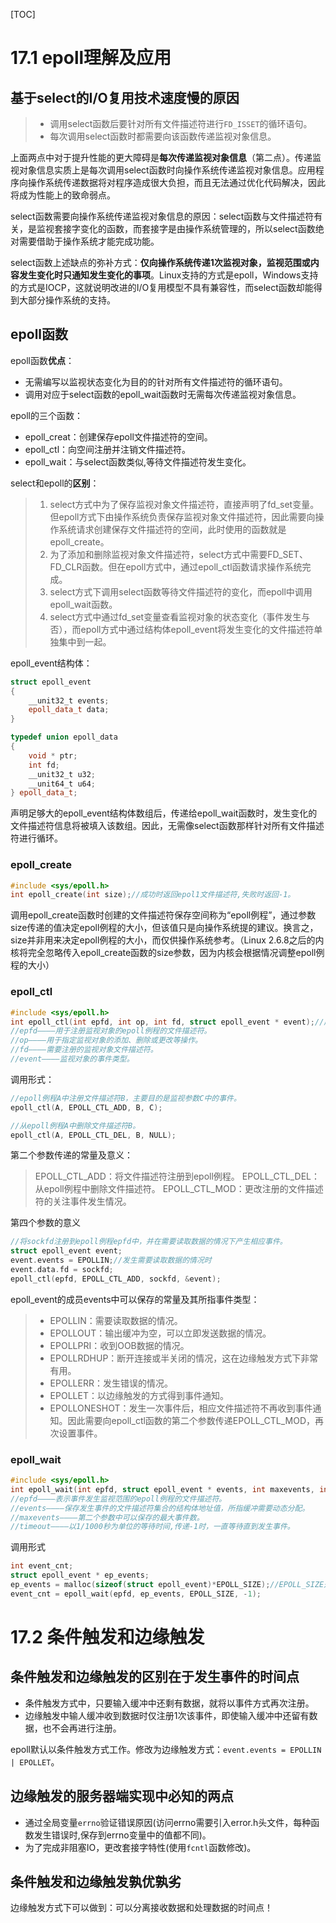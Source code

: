 [TOC]

# 17.1 epoll理解及应用

## 基于select的I/O复用技术速度慢的原因
>* 调用select函数后要针对所有文件描述符进行`FD_ISSET`的循环语句。
>* 每次调用select函数时都需要向该函数传递监视对象信息。

上面两点中对于提升性能的更大障碍是**每次传递监视对象信息**（第二点）。传递监视对象信息实质上是每次调用select函数时向操作系统传递监视对象信息。应用程序向操作系统传递数据将对程序造成很大负担，而且无法通过优化代码解决，因此将成为性能上的致命弱点。


select函数需要向操作系统传递监视对象信息的原因：select函数与文件描述符有关，是监视套接字变化的函数，而套接字是由操作系统管理的，所以select函数绝对需要借助于操作系统才能完成功能。

select函数上述缺点的弥补方式：**仅向操作系统传递1次监视对象，监视范围或内容发生变化时只通知发生变化的事项**。Linux支持的方式是epoll，Windows支持的方式是IOCP，这就说明改进的I/O复用模型不具有兼容性，而select函数却能得到大部分操作系统的支持。


## epoll函数
epoll函数**优点**：
+ 无需编写以监视状态变化为目的的针对所有文件描述符的循环语句。
+ 调用对应于select函数的epoll_wait函数时无需每次传递监视对象信息。


epoll的三个函数：
+ epoll_creat：创建保存epoll文件描述符的空间。
+ epoll_ctl：向空间注册并注销文件描述符。
+ epoll_wait：与select函数类似,等待文件描述符发生变化。

select和epoll的**区别**：
> 1. select方式中为了保存监视对象文件描述符，直接声明了fd_set变量。但epoll方式下由操作系统负责保存监视对象文件描述符，因此需要向操作系统请求创建保存文件描述符的空间，此时使用的函数就是epoll_create。
> 2. 为了添加和删除监视对象文件描述符，select方式中需要FD_SET、FD_CLR函数。但在epoll方式中，通过epoll_ctl函数请求操作系统完成。
> 3. select方式下调用select函数等待文件描述符的变化，而epoll中调用epoll_wait函数。
> 4. select方式中通过fd_set变量查看监视对象的状态变化（事件发生与否），而epoll方式中通过结构体epoll_event将发生变化的文件描述符单独集中到一起。

epoll_event结构体：
```C++
struct epoll_event
{
    __unit32_t events;
    epoll_data_t data;
}

typedef union epoll_data
{
    void * ptr;
    int fd;
    __unit32_t u32;
    __unit64_t u64;
} epoll_data_t;
```
声明足够大的epoll_event结构体数组后，传递给epoll_wait函数时，发生变化的文件描述符信息将被填入该数组。因此，无需像select函数那样针对所有文件描述符进行循环。


### epoll_create
```C++
#include <sys/epoll.h>
int epoll_create(int size);//成功时返回epol1文件描述符,失败时返回-1。
```
调用epoll_create函数时创建的文件描述符保存空间称为“epoll例程”，通过参数size传递的值决定epoll例程的大小，但该值只是向操作系统提的建议。换言之，size并非用来决定epoll例程的大小，而仅供操作系统参考。（Linux 2.6.8之后的内核将完全忽略传入epoll_create函数的size参数，因为内核会根据情况调整epoll例程的大小）


### epoll_ctl
```C++
#include <sys/epoll.h>
int epoll_ctl(int epfd, int op, int fd, struct epoll_event * event);//成功时返回0,失败时返回-1。
//epfd————用于注册监视对象的epoll例程的文件描述符。
//op————用于指定监视对象的添加、删除或更改等操作。
//fd————需要注册的监视对象文件描述符。
//event————监视对象的事件类型。
```

调用形式：
```C++
//epoll例程A中注册文件描述符B，主要目的是监视参数C中的事件。
epoll_ctl(A, EPOLL_CTL_ADD, B, C);

//从epoll例程A中删除文件描述符B。
epoll_ctl(A, EPOLL_CTL_DEL, B, NULL);
```

第二个参数传递的常量及意义：
> EPOLL_CTL_ADD：将文件描述符注册到epoll例程。
> EPOLL_CTL_DEL：从epoll例程中删除文件描述符。
> EPOLL_CTL_MOD：更改注册的文件描述符的关注事件发生情况。


第四个参数的意义
```C++
//将sockfd注册到epoll例程epfd中，并在需要读取数据的情况下产生相应事件。
struct epoll_event event;
event.events = EPOLLIN;//发生需要读取数据的情况时
event.data.fd = sockfd;
epoll_ctl(epfd, EPOLL_CTL_ADD, sockfd, &event);
```

epoll_event的成员events中可以保存的常量及其所指事件类型：
> * EPOLLIN：需要读取数据的情况。
> * EPOLLOUT：输出缓冲为空，可以立即发送数据的情况。
> * EPOLLPRI：收到OOB数据的情况。
> * EPOLLRDHUP：断开连接或半关闭的情况，这在边缘触发方式下非常有用。
> * EPOLLERR：发生错误的情况。
> * EPOLLET：以边缘触发的方式得到事件通知。
> * EPOLLONESHOT：发生一次事件后，相应文件描述符不再收到事件通知。因此需要向epoll_ctl函数的第二个参数传递EPOLL_CTL_MOD，再次设置事件。


### epoll_wait
```C++
#include <sys/epoll.h>
int epoll_wait(int epfd, struct epoll_event * events, int maxevents, int timeout);//成功时返回发生事件的文件描述符数目,失败时返回-1。
//epfd————表示事件发生监视范围的epoll例程的文件描述符。
//events————保存发生事件的文件描述符集合的结构体地址值，所指缓冲需要动态分配。
//maxevents————第二个参数中可以保存的最大事件数。
//timeout————以1/1000秒为单位的等待时间,传递-1时，一直等待直到发生事件。
```

调用形式
```C++
int event_cnt;
struct epoll_event * ep_events;
ep_events = malloc(sizeof(struct epoll_event)*EPOLL_SIZE);//EPOLL_SIZE是宏常量
event_cnt = epoll_wait(epfd, ep_events, EPOLL_SIZE, -1);
```



# 17.2 条件触发和边缘触发

## 条件触发和边缘触发的区别在于发生事件的时间点
* 条件触发方式中，只要输入缓冲中还剩有数据，就将以事件方式再次注册。
* 边缘触发中输人缓冲收到数据时仅注册1次该事件，即使输入缓冲中还留有数据，也不会再进行注册。

epoll默认以条件触发方式工作。修改为边缘触发方式：`event.events = EPOLLIN | EPOLLET`。


## 边缘触发的服务器端实现中必知的两点
* 通过全局变量`errno`验证错误原因(访问errno需要引入error.h头文件，每种函数发生错误时,保存到errno变量中的值都不同)。
* 为了完成非阻塞IO，更改套接字特性(使用`fcntl`函数修改)。


## 条件触发和边缘触发孰优孰劣
边缘触发方式下可以做到：可以分离接收数据和处理数据的时间点！
